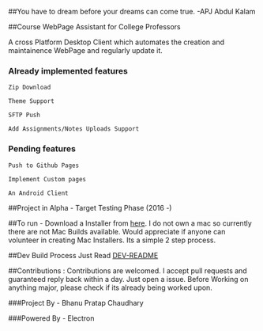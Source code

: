 ##You have to dream before your dreams can come true. 
  -APJ Abdul Kalam

##Course WebPage Assistant for College Professors

A cross Platform Desktop Client which automates the creation and maintainence WebPage and regularly update it.


### Already implemented features
	
	Zip Download

	Theme Support

	SFTP Push

	Add Assignments/Notes Uploads Support

### Pending features
	
	Push to Github Pages

	Implement Custom pages

	An Android Client

##Project in Alpha - Target Testing Phase (2016 -)

##To run -
 Download a Installer from [here](https://github.com/navya/Kalam/releases). 
 I do not own a mac so currently there are not Mac Builds available. Would appreciate if anyone can 
 volunteer in creating Mac Installers. Its a simple 2 step process.

##Dev Build Process
 Just Read [DEV-README](https://github.com/navya/Kalam/blob/master/DEV-README.md)


##Contributions : 
Contributions are welcomed.
I accept pull requests and guaranteed reply back within a day.
Just open a issue. Before Working on anything major, please check if its already being worked upon.

###Project By - Bhanu Pratap Chaudhary

###Powered By - Electron
